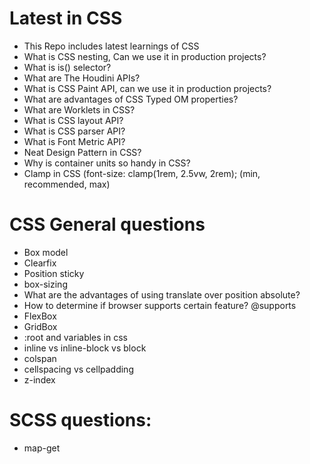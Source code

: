 # Latest in CSS
- This Repo includes latest learnings of CSS
- What is CSS nesting, Can we use it in production projects?
- What is is() selector?
- What are The Houdini APIs?
- What is CSS Paint API, can we use it in production projects?
- What are advantages of CSS Typed OM properties?
- What are Worklets in CSS?
- What is CSS layout API?
- What is CSS parser API?
- What is Font Metric API?
- Neat Design Pattern in CSS?
- Why is container units so handy in CSS?
- Clamp in CSS (font-size: clamp(1rem, 2.5vw, 2rem); (min, recommended, max)

# CSS General questions
- Box model
- Clearfix
- Position sticky
- box-sizing 
- What are the advantages of using translate over position absolute?
- How to determine if browser supports certain feature? @supports
- FlexBox
- GridBox
- :root and variables in css
- inline vs inline-block vs block
- colspan
- cellspacing vs cellpadding
- z-index


# SCSS questions:
- map-get
